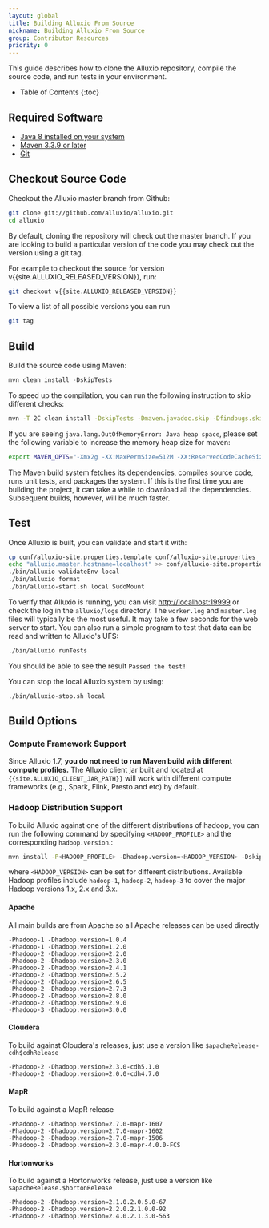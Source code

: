 ```yaml
---
layout: global
title: Building Alluxio From Source
nickname: Building Alluxio From Source
group: Contributor Resources
priority: 0
---
```


This guide describes how to clone the Alluxio repository, compile the source code, and run tests in your environment.

* Table of Contents
{:toc}

## Required Software

- [Java 8 installed on your system](http://www.oracle.com/technetwork/java/javase/downloads/jdk8-downloads-2133151.html)
- [Maven 3.3.9 or later](http://maven.apache.org/download.cgi)
- [Git](https://git-scm.org/downloads)

## Checkout Source Code

Checkout the Alluxio master branch from Github:

```bash
git clone git://github.com/alluxio/alluxio.git
cd alluxio
```

By default, cloning the repository will check out the master branch. If you are looking to build a
particular version of the code you may check out the version using a git tag.

For example to checkout the source for version v{{site.ALLUXIO_RELEASED_VERSION}}, run:

```bash
git checkout v{{site.ALLUXIO_RELEASED_VERSION}}
```

To view a list of all possible versions you can run

```bash
git tag
```

## Build

Build the source code using Maven:

```java
mvn clean install -DskipTests
```

To speed up the compilation, you can run the following instruction to skip different checks:

```bash
mvn -T 2C clean install -DskipTests -Dmaven.javadoc.skip -Dfindbugs.skip -Dcheckstyle.skip -Dlicense.skip
```

If you are seeing `java.lang.OutOfMemoryError: Java heap space`, please set the following
variable to increase the memory heap size for maven:

```bash
export MAVEN_OPTS="-Xmx2g -XX:MaxPermSize=512M -XX:ReservedCodeCacheSize=512m"
```

The Maven build system fetches its dependencies, compiles source code, runs unit tests, and packages
the system. If this is the first time you are building the project, it can take a while to download
all the dependencies. Subsequent builds, however, will be much faster.

## Test

Once Alluxio is built, you can validate and start it with:

```bash
cp conf/alluxio-site.properties.template conf/alluxio-site.properties
echo "alluxio.master.hostname=localhost" >> conf/alluxio-site.properties
./bin/alluxio validateEnv local
./bin/alluxio format
./bin/alluxio-start.sh local SudoMount
```

To verify that Alluxio is running, you can visit [http://localhost:19999](http://localhost:19999) or
check the log in the `alluxio/logs` directory. The `worker.log` and `master.log` files will
typically be the most useful. It may take a few seconds for the web server to start. You can also
run a simple program to test that data can be read and written to Alluxio's UFS:

```bash
./bin/alluxio runTests
```

You should be able to see the result `Passed the test!`

You can stop the local Alluxio system by using:

```bash
./bin/alluxio-stop.sh local
```

## Build Options

### Compute Framework Support

Since Alluxio 1.7, **you do not need to run Maven build with different compute profiles.**
The Alluxio client jar built and located at
`{{site.ALLUXIO_CLIENT_JAR_PATH}}` will work with different compute frameworks
(e.g., Spark, Flink, Presto and etc) by default.

### Hadoop Distribution Support

To build Alluxio against one of the different distributions of hadoop, you can run the following
command by specifying `<HADOOP_PROFILE>` and the corresponding `hadoop.version`.:

```bash
mvn install -P<HADOOP_PROFILE> -Dhadoop.version=<HADOOP_VERSION> -DskipTests
```
where `<HADOOP_VERSION>` can be set for different distributions.
Available Hadoop profiles include `hadoop-1`, `hadoop-2`, `hadoop-3` to cover the major Hadoop
versions 1.x, 2.x and 3.x.

#### Apache

All main builds are from Apache so all Apache releases can be used directly

```properties
-Phadoop-1 -Dhadoop.version=1.0.4
-Phadoop-1 -Dhadoop.version=1.2.0
-Phadoop-2 -Dhadoop.version=2.2.0
-Phadoop-2 -Dhadoop.version=2.3.0
-Phadoop-2 -Dhadoop.version=2.4.1
-Phadoop-2 -Dhadoop.version=2.5.2
-Phadoop-2 -Dhadoop.version=2.6.5
-Phadoop-2 -Dhadoop.version=2.7.3
-Phadoop-2 -Dhadoop.version=2.8.0
-Phadoop-2 -Dhadoop.version=2.9.0
-Phadoop-3 -Dhadoop.version=3.0.0
```

#### Cloudera

To build against Cloudera's releases, just use a version like `$apacheRelease-cdh$cdhRelease`

```properties
-Phadoop-2 -Dhadoop.version=2.3.0-cdh5.1.0
-Phadoop-2 -Dhadoop.version=2.0.0-cdh4.7.0
```

#### MapR

To build against a MapR release

```properties
-Phadoop-2 -Dhadoop.version=2.7.0-mapr-1607
-Phadoop-2 -Dhadoop.version=2.7.0-mapr-1602
-Phadoop-2 -Dhadoop.version=2.7.0-mapr-1506
-Phadoop-2 -Dhadoop.version=2.3.0-mapr-4.0.0-FCS
```

#### Hortonworks

To build against a Hortonworks release, just use a version like `$apacheRelease.$hortonRelease`

```properties
-Phadoop-2 -Dhadoop.version=2.1.0.2.0.5.0-67
-Phadoop-2 -Dhadoop.version=2.2.0.2.1.0.0-92
-Phadoop-2 -Dhadoop.version=2.4.0.2.1.3.0-563
```
